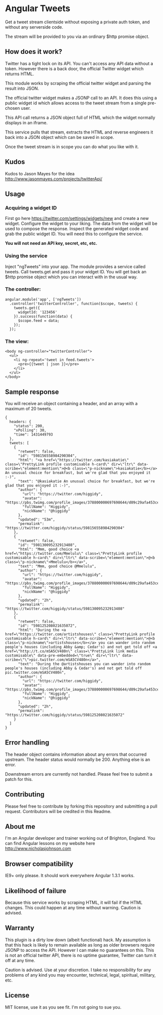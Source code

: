 # Angular Tweets

Get a tweet stream clientside without exposing a private auth token, and without any serverside code. 

The stream will be provided to you via an ordinary $http promise object.

## How does it work?

Twitter has a tight lock on its API. You can't access any API data without a token. However there is a back door, the official Twitter widget which returns HTML.

This module works by scraping the official twitter widget and parsing the result into JSON.

The official twitter widget makes a JSONP call to an API. It does this using a public widget id which allows access to the tweet stream from a single pre-chosen user.

This API call returns a JSON object full of HTML which the widget normally displays in an iframe.

This service pulls that stream, extracts the HTML and reverse engineers it back into a JSON object which can be saved in scope.

Once the tweet stream is in scope you can do what you like with it.

## Kudos

Kudos to Jason Mayes for the idea <http://www.jasonmayes.com/projects/twitterApi/>

## Usage

### Acquiring a widget ID

First go here <https://twitter.com/settings/widgets/new> and create a new widget. Configure the widget to your liking. The data from the widget will be used to compose the response. Inspect the generated widget code and grab the public widget ID. You will need this to configure the service.

**You will not need an API key, secret, etc, etc.**

### Using the service

Inject "ngTweets" into your app. The module provides a service called tweets. Call tweets.get and pass it your widget ID. You will get back an $http promise object which you can interact with in the usual way.

### The controller:

    angular.module('app', ['ngTweets'])
      .controller('twitterController', function($scope, tweets) {
        tweets.get({
          widgetId: '123456'
        }).success(function(data) {
          $scope.feed = data;
        });
      });

### The view:

    <body ng-controller="twitterController">
      <ul>
        <li ng-repeat='tweet in feed.tweets'>
          <pre>{{tweet | json }}</pre>
        </li>
      </ul>
    </body>

## Sample response

You will receive an object containing a header, and an array with a maximum of 20 tweets.

    {
      headers: {
        "status": 200,
        "xPolling": 30,
        "time": 1431449793
      },
      tweets: [
        {
          "retweet": false,
          "id": "598156558984290304",
          "html": "<a href=\"https://twitter.com/kasiakatie\" class=\"PrettyLink profile customisable h-card\" dir=\"ltr\" data-scribe=\"element:mention\">@<b class=\"p-nickname\">kasiakatie</b></a> An unusual choice for breakfast, but we're glad that you enjoyed it :-)",
          "text": "@kasiakatie An unusual choice for breakfast, but we're glad that you enjoyed it :-)",
          "author": {
            "url": "https://twitter.com/higgidy",
            "avatar": "https://pbs.twimg.com/profile_images/378800000697698644/d09c29afa453ce0e224266efda526210_normal.jpeg",
            "fullName": "Higgidy",
            "nickName": "@higgidy"
          },
          "updated": "53m",
          "permalink": "https://twitter.com/higgidy/status/598156558984290304"
        },
        {
          "retweet": false,
          "id": "598130095232913408",
          "html": "Mmm, good choice <a href=\"https://twitter.com/Mmelulu\" class=\"PrettyLink profile customisable h-card\" dir=\"ltr\" data-scribe=\"element:mention\">@<b class=\"p-nickname\">Mmelulu</b></a>",
          "text": "Mmm, good choice @Mmelulu",
          "author": {
            "url": "https://twitter.com/higgidy",
            "avatar": "https://pbs.twimg.com/profile_images/378800000697698644/d09c29afa453ce0e224266efda526210_normal.jpeg",
            "fullName": "Higgidy",
            "nickName": "@higgidy"
          },
          "updated": "2h",
          "permalink": "https://twitter.com/higgidy/status/598130095232913408"
        },
        {
          "retweet": false,
          "id": "598125208021635072",
          "html": "During the <a href=\"https://twitter.com/artistshouses\" class=\"PrettyLink profile customisable h-card\" dir=\"ltr\" data-scribe=\"element:mention\">@<b class=\"p-nickname\">artistshouses</b></a> you can wander into random people's houses (including Abby &amp; Cedar's) and not get told off <a href=\"http://t.co/mSA5CV480n\" class=\"PrettyLink link media customisable\" data-pre-embedded=\"true\" dir=\"ltr\" data-scribe=\"\">pic.twitter.com/mSA5CV480n</a>",
          "text": "During the @artistshouses you can wander into random people's houses (including Abby & Cedar's) and not get told off pic.twitter.com/mSA5CV480n",
          "author": {
            "url": "https://twitter.com/higgidy",
            "avatar": "https://pbs.twimg.com/profile_images/378800000697698644/d09c29afa453ce0e224266efda526210_normal.jpeg",
            "fullName": "Higgidy",
            "nickName": "@higgidy"
          },
          "updated": "2h",
          "permalink": "https://twitter.com/higgidy/status/598125208021635072"
        }
      ]
    }

## Error handling

The header object contains information about any errors that occurred upstream. The header status would normally be 200. Anything else is an error.

Downstream errors are currently not handled. Please feel free to submit a patch for this.


## Contributing

Please feel free to contribute by forking this repository and submitting a pull request. Contributors will be credited in this Readme.

## About me

I'm an Angular developer and trainer working out of Brighton, England. You can find Angular lessons on my website here <http://www.nicholasjohnson.com>

## Browser compatibility

IE9+ only please. It should work everywhere Angular 1.3.1 works.

## Likelihood of failure

Because this service works by scraping HTML, it will fail if the HTML changes. This could happen at any time without warning. Caution is advised.

## Warranty

This plugin is a dirty low down (albeit functional) hack. My assumption is that this hack is likely to remain available as long as older browsers require JSONP to access the API. However I can make no guarantees on this. This is not an official twitter API, there is no uptime guarantee, Twitter can turn it off at any time.

Caution is advised. Use at your discretion. I take no responsibility for any problems of any kind you may encounter, technical, legal, spiritual, military, etc.

## License

MIT license, use it as you see fit. I'm not going to sue you.

